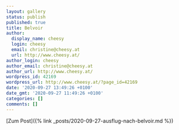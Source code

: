```yaml
---
layout: gallery
status: publish
published: true
title: Belvoir
author:
  display_name: cheesy
  login: cheesy
  email: christine@cheesy.at
  url: http://www.cheesy.at/
author_login: cheesy
author_email: christine@cheesy.at
author_url: http://www.cheesy.at/
wordpress_id: 42169
wordpress_url: http://www.cheesy.at/?page_id=42169
date: '2020-09-27 13:49:26 +0100'
date_gmt: '2020-09-27 11:49:26 +0100'
categories: []
comments: []
---
```

<!-- wp:core-embed/wordpress {"url":"http://www.cheesy.at/2020/09/ausflug-nach-belvoir/","type":"rich","providerNameSlug":"cheesy-at","className":""} -->
[Zum Post]({% link _posts/2020-09-27-ausflug-nach-belvoir.md %})
<!-- /wp:core-embed/wordpress -->
<!-- wp:paragraph --><!-- /wp:paragraph -->
